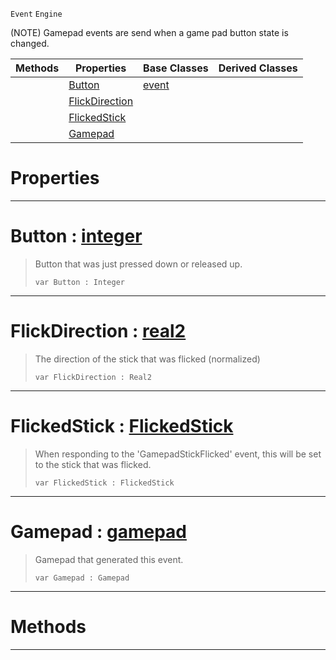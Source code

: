  `Event` `Engine`



(NOTE) Gamepad events are send when a game pad button state is changed.

|Methods|Properties|Base Classes|Derived Classes|
|---|---|---|---|
| |[ Button](gamepadevent.md#button-zilch-engine-docum)|[event](event.md)| |
| |[ FlickDirection](gamepadevent.md#flickdirection-zilch-engi)| | |
| |[ FlickedStick](gamepadevent.md#flickedstick-zilch-engine)| | |
| |[ Gamepad](gamepadevent.md#gamepad-zilch-engine-docu)| | |


 #  Properties


---  
 #  Button : [integer](../nada_base_types/integer.md)

> Button that was just pressed down or released up.
> ```TS:Nada
> var Button : Integer


---  
 #  FlickDirection : [real2](../nada_base_types/real2.md)

> The direction of the stick that was flicked (normalized)
> ```TS:Nada
> var FlickDirection : Real2


---  
 #  FlickedStick : [FlickedStick](../enum_reference.md#flickedstick)

> When responding to the 'GamepadStickFlicked' event, this will be set to the stick that was flicked.
> ```TS:Nada
> var FlickedStick : FlickedStick


---  
 #  Gamepad : [gamepad](gamepad.md)

> Gamepad that generated this event.
> ```TS:Nada
> var Gamepad : Gamepad


---  
 #  Methods


---  
 

 